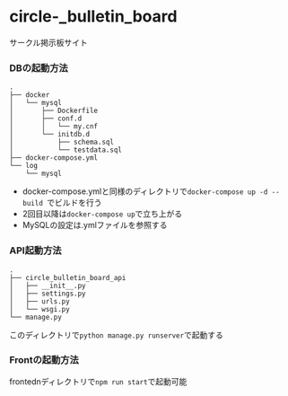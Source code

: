 # circle-_bulletin_board
サークル掲示板サイト
### DBの起動方法
```
.
├── docker
│   └── mysql
│       ├── Dockerfile
│       ├── conf.d
│       │   └── my.cnf
│       └── initdb.d
│           ├── schema.sql
│           └── testdata.sql
├── docker-compose.yml
└── log
    └── mysql
```
  - docker-compose.ymlと同様のディレクトリで```docker-compose up -d --build ```でビルドを行う
  - 2回目以降は```docker-compose up```で立ち上がる
  - MySQLの設定は.ymlファイルを参照する
 
### API起動方法
```
.
├── circle_bulletin_board_api
│   ├── __init__.py
│   ├── settings.py
│   ├── urls.py
│   └── wsgi.py
└── manage.py
```
このディレクトリで```python manage.py runserver```で起動する

### Frontの起動方法
frontednディレクトリで```npm run start```で起動可能
